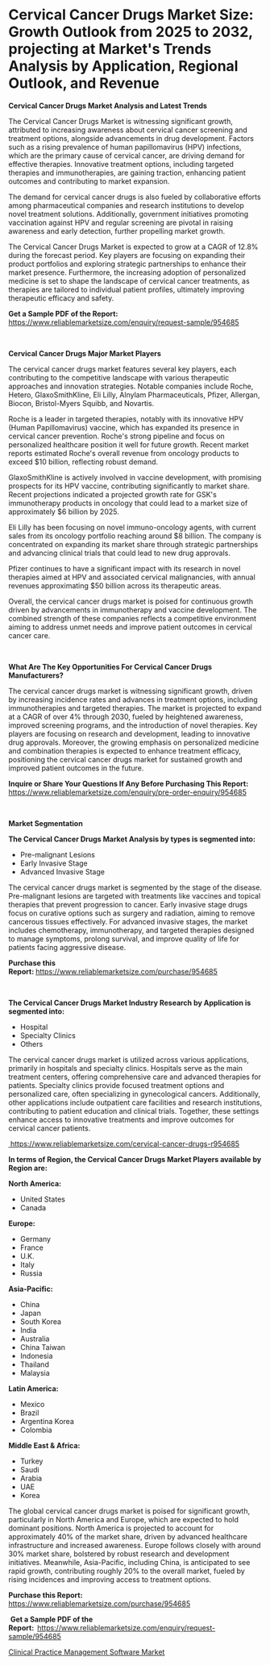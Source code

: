 <p><h1>Cervical Cancer Drugs Market Size: Growth Outlook from 2025 to 2032, projecting at Market's Trends Analysis by Application, Regional Outlook, and Revenue</h1></p><p><strong>Cervical Cancer Drugs Market Analysis and Latest Trends</strong></p>
<p><p>The Cervical Cancer Drugs Market is witnessing significant growth, attributed to increasing awareness about cervical cancer screening and treatment options, alongside advancements in drug development. Factors such as a rising prevalence of human papillomavirus (HPV) infections, which are the primary cause of cervical cancer, are driving demand for effective therapies. Innovative treatment options, including targeted therapies and immunotherapies, are gaining traction, enhancing patient outcomes and contributing to market expansion. </p><p>The demand for cervical cancer drugs is also fueled by collaborative efforts among pharmaceutical companies and research institutions to develop novel treatment solutions. Additionally, government initiatives promoting vaccination against HPV and regular screening are pivotal in raising awareness and early detection, further propelling market growth.</p><p>The Cervical Cancer Drugs Market is expected to grow at a CAGR of 12.8% during the forecast period. Key players are focusing on expanding their product portfolios and exploring strategic partnerships to enhance their market presence. Furthermore, the increasing adoption of personalized medicine is set to shape the landscape of cervical cancer treatments, as therapies are tailored to individual patient profiles, ultimately improving therapeutic efficacy and safety.</p></p>
<p><strong>Get a Sample PDF of the Report:&nbsp;</strong> <a href="https://www.reliablemarketsize.com/enquiry/request-sample/954685?utm_campaign=2628&utm_medium=2&utm_source=Github&utm_content=ia&utm_term=07032025&utm_id=cervical-cancer-drugs">https://www.reliablemarketsize.com/enquiry/request-sample/954685</a></p>
<p>&nbsp;</p>
<p><strong>Cervical Cancer Drugs Major Market Players</strong></p>
<p><p>The cervical cancer drugs market features several key players, each contributing to the competitive landscape with various therapeutic approaches and innovation strategies. Notable companies include Roche, Hetero, GlaxoSmithKline, Eli Lilly, Alnylam Pharmaceuticals, Pfizer, Allergan, Biocon, Bristol-Myers Squibb, and Novartis.</p><p>Roche is a leader in targeted therapies, notably with its innovative HPV (Human Papillomavirus) vaccine, which has expanded its presence in cervical cancer prevention. Roche's strong pipeline and focus on personalized healthcare position it well for future growth. Recent market reports estimated Roche's overall revenue from oncology products to exceed $10 billion, reflecting robust demand.</p><p>GlaxoSmithKline is actively involved in vaccine development, with promising prospects for its HPV vaccine, contributing significantly to market share. Recent projections indicated a projected growth rate for GSK's immunotherapy products in oncology that could lead to a market size of approximately $6 billion by 2025.</p><p>Eli Lilly has been focusing on novel immuno-oncology agents, with current sales from its oncology portfolio reaching around $8 billion. The company is concentrated on expanding its market share through strategic partnerships and advancing clinical trials that could lead to new drug approvals.</p><p>Pfizer continues to have a significant impact with its research in novel therapies aimed at HPV and associated cervical malignancies, with annual revenues approximating $50 billion across its therapeutic areas. </p><p>Overall, the cervical cancer drugs market is poised for continuous growth driven by advancements in immunotherapy and vaccine development. The combined strength of these companies reflects a competitive environment aiming to address unmet needs and improve patient outcomes in cervical cancer care.</p></p>
<p>&nbsp;</p>
<p><strong>What Are The Key Opportunities For Cervical Cancer Drugs Manufacturers?</strong></p>
<p><p>The cervical cancer drugs market is witnessing significant growth, driven by increasing incidence rates and advances in treatment options, including immunotherapies and targeted therapies. The market is projected to expand at a CAGR of over 4% through 2030, fueled by heightened awareness, improved screening programs, and the introduction of novel therapies. Key players are focusing on research and development, leading to innovative drug approvals. Moreover, the growing emphasis on personalized medicine and combination therapies is expected to enhance treatment efficacy, positioning the cervical cancer drugs market for sustained growth and improved patient outcomes in the future.</p></p>
<p><strong>Inquire or Share Your Questions If Any Before Purchasing This Report:</strong> <a href="https://www.reliablemarketsize.com/enquiry/pre-order-enquiry/954685?utm_campaign=2628&utm_medium=2&utm_source=Github&utm_content=ia&utm_term=07032025&utm_id=cervical-cancer-drugs">https://www.reliablemarketsize.com/enquiry/pre-order-enquiry/954685</a></p>
<p>&nbsp;</p>
<p><strong>Market Segmentation</strong></p>
<p><strong>The Cervical Cancer Drugs Market Analysis by types is segmented into:</strong></p>
<p><ul><li>Pre-malignant Lesions</li><li>Early Invasive Stage</li><li>Advanced Invasive Stage</li></ul></p>
<p><p>The cervical cancer drugs market is segmented by the stage of the disease. Pre-malignant lesions are targeted with treatments like vaccines and topical therapies that prevent progression to cancer. Early invasive stage drugs focus on curative options such as surgery and radiation, aiming to remove cancerous tissues effectively. For advanced invasive stages, the market includes chemotherapy, immunotherapy, and targeted therapies designed to manage symptoms, prolong survival, and improve quality of life for patients facing aggressive disease.</p></p>
<p><strong>Purchase this Report:&nbsp;</strong><a href="https://www.reliablemarketsize.com/purchase/954685?utm_campaign=2628&utm_medium=2&utm_source=Github&utm_content=ia&utm_term=07032025&utm_id=cervical-cancer-drugs">https://www.reliablemarketsize.com/purchase/954685</a></p>
<p>&nbsp;</p>
<p><strong>The Cervical Cancer Drugs Market Industry Research by Application is segmented into:</strong></p>
<p><ul><li>Hospital</li><li>Specialty Clinics</li><li>Others</li></ul></p>
<p><p>The cervical cancer drugs market is utilized across various applications, primarily in hospitals and specialty clinics. Hospitals serve as the main treatment centers, offering comprehensive care and advanced therapies for patients. Specialty clinics provide focused treatment options and personalized care, often specializing in gynecological cancers. Additionally, other applications include outpatient care facilities and research institutions, contributing to patient education and clinical trials. Together, these settings enhance access to innovative treatments and improve outcomes for cervical cancer patients.</p></p>
<p><a href="https://www.reliablemarketsize.com/cervical-cancer-drugs-r954685?utm_campaign=2628&utm_medium=2&utm_source=Github&utm_content=ia&utm_term=07032025&utm_id=cervical-cancer-drugs">&nbsp;https://www.reliablemarketsize.com/cervical-cancer-drugs-r954685</a></p>
<p><strong>In terms of Region, the Cervical Cancer Drugs Market Players available by Region are:</strong></p>
<p>
    <p> <strong> North America: </strong>
        <ul>
            <li>United States</li>
            <li>Canada</li>
        </ul>
        </p> 
    <p> <strong> Europe: </strong>
        <ul>
            <li>Germany</li>
            <li>France</li>
            <li>U.K.</li>
            <li>Italy</li>
            <li>Russia</li>
        </ul>
        </p> 
    <p> <strong> Asia-Pacific: </strong>
        <ul>
            <li>China</li>
            <li>Japan</li>
            <li>South Korea</li>
            <li>India</li>
            <li>Australia</li>
            <li>China Taiwan</li>
            <li>Indonesia</li>
            <li>Thailand</li>
            <li>Malaysia</li>
        </ul>
        </p> 
    <p> <strong> Latin America: </strong>
        <ul>
            <li>Mexico</li>
            <li>Brazil</li>
            <li>Argentina Korea</li>
            <li>Colombia</li>
        </ul>
        </p> 
    <p> <strong> Middle East & Africa: </strong>
        <ul>
            <li>Turkey</li>
            <li>Saudi</li>
            <li>Arabia</li>
            <li>UAE</li>
            <li>Korea</li>
        </ul>
    </p>
    </p>
<p><p>The global cervical cancer drugs market is poised for significant growth, particularly in North America and Europe, which are expected to hold dominant positions. North America is projected to account for approximately 40% of the market share, driven by advanced healthcare infrastructure and increased awareness. Europe follows closely with around 30% market share, bolstered by robust research and development initiatives. Meanwhile, Asia-Pacific, including China, is anticipated to see rapid growth, contributing roughly 20% to the overall market, fueled by rising incidences and improving access to treatment options.</p></p>
<p><strong>Purchase this Report: </strong><a href="https://www.reliablemarketsize.com/purchase/954685?utm_campaign=2628&utm_medium=2&utm_source=Github&utm_content=ia&utm_term=07032025&utm_id=cervical-cancer-drugs">https://www.reliablemarketsize.com/purchase/954685</a></p>
<p>&nbsp;<strong>Get a Sample PDF of the Report:&nbsp;&nbsp;</strong><a href="https://www.reliablemarketsize.com/enquiry/request-sample/954685?utm_campaign=2628&utm_medium=2&utm_source=Github&utm_content=ia&utm_term=07032025&utm_id=cervical-cancer-drugs">https://www.reliablemarketsize.com/enquiry/request-sample/954685</a></p>
<p><strong></strong></p>
<p><p><a href="https://github.com/toldenargelia86/Market-Research-Report-List-1/blob/main/clinical-practice-management-software-market.md?utm_campaign=2628&utm_medium=2&utm_source=Github&utm_content=ia&utm_term=07032025&utm_id=cervical-cancer-drugs">Clinical Practice Management Software Market</a></p></p>